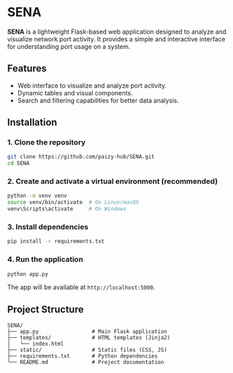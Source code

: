 
# SENA

**SENA** is a lightweight Flask-based web application designed to analyze and visualize network port activity. It provides a simple and interactive interface for understanding port usage on a system.

## Features

- Web interface to visualize and analyze port activity.
- Dynamic tables and visual components.
- Search and filtering capabilities for better data analysis.

## Installation

### 1. Clone the repository

```bash
git clone https://github.com/paizy-hub/SENA.git
cd SENA
```

### 2. Create and activate a virtual environment (recommended)

```bash
python -m venv venv
source venv/bin/activate  # On Linux/macOS
venv\Scripts\activate     # On Windows
```

### 3. Install dependencies

```bash
pip install -r requirements.txt
```

### 4. Run the application

```bash
python app.py
```

The app will be available at `http://localhost:5000`.

## Project Structure

```
SENA/
├── app.py                 # Main Flask application
├── templates/             # HTML templates (Jinja2)
│   └── index.html
├── static/                # Static files (CSS, JS)
├── requirements.txt       # Python dependencies
└── README.md              # Project documentation
```

